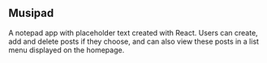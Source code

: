 ## Musipad

A notepad app with placeholder text created with React. Users can create, add and delete posts if they choose, and can also view these posts in a list menu displayed on the homepage.
